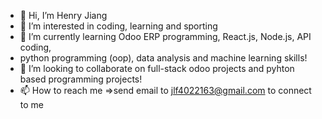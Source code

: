 - 👋 Hi, I’m Henry Jiang
- 👀 I’m interested in coding, learning and sporting 
- 🌱 I’m currently learning Odoo ERP programming, React.js, Node.js, API coding,
-    python programming (oop), data analysis and machine learning skills!
- 💞️ I’m looking to collaborate on full-stack odoo projects and pyhton based programming projects!
- 📫 How to reach me =>send email to jlf4022163@gmail.com to connect to me

<!---
Thierry014/Thierry014 is a ✨ special ✨ repository because its `README.md` (this file) appears on your GitHub profile.
You can click the Preview link to take a look at your changes.
--->
